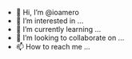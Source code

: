 - 👋 Hi, I’m @ioamero
- 👀 I’m interested in ...
- 🌱 I’m currently learning ...
- 💞️ I’m looking to collaborate on ...
- 📫 How to reach me ...

<!---
ioamero/ioamero is a ✨ special ✨ repository because its `README.md` (this file) appears on your GitHub profile.
You can click the Preview link to take a look at your changes.
--->
